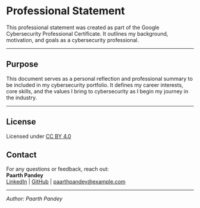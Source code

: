 # Professional Statement

This professional statement was created as part of the Google Cybersecurity Professional Certificate. It outlines my background, motivation, and goals as a cybersecurity professional.

---

## Purpose

This document serves as a personal reflection and professional summary to be included in my cybersecurity portfolio. It defines my career interests, core skills, and the values I bring to cybersecurity as I begin my journey in the industry.

---

## License

Licensed under [CC BY 4.0](https://creativecommons.org/licenses/by/4.0/)

## Contact

For any questions or feedback, reach out:  
**Paarth Pandey**  
[LinkedIn](https://www.linkedin.com/in/paarth-pandey-13779529b/) | [GitHub](https://github.com/paarthpandey10) | paarthpandey@example.com

---

*Author: Paarth Pandey*
